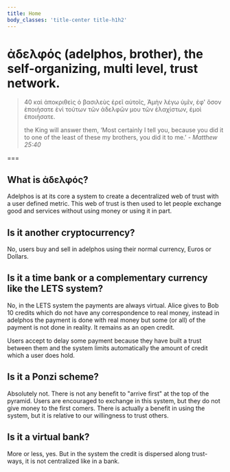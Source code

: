 ```yaml
---
title: Home
body_classes: 'title-center title-h1h2'
---
```


# ἀδελφός (adelphos, brother), the self-organizing, multi level, trust network.


> 40 καὶ ἀποκριθεὶς ὁ βασιλεὺς ἐρεῖ αὐτοῖς, Ἀμὴν λέγω ὑμῖν, ἐφ' ὅσον ἐποιήσατε ἑνὶ τούτων τῶν ἀδελφῶν μου τῶν ἐλαχίστων, ἐμοὶ ἐποιήσατε.
> 
> the King will answer them, ‘Most certainly I tell you, because you did it to one of the least of these my brothers, you did it to me.’
> <cite>- Matthew 25:40 </cite>

===

## What is ἀδελφός?

Adelphos is at its core a system to create a decentralized web of trust with a user defined metric. This web of trust is then used to let people exchange good and services without using money or using it in part.

## Is it another cryptocurrency?
No, users buy and sell in adelphos using their normal currency, Euros or Dollars.

## Is it a time bank or a complementary currency like the LETS system?
No, in the LETS system the payments are always virtual. Alice gives to Bob 10 credits which do not have any correspondence to real money, instead in adelphos the payment is done with real money but some (or all) of the payment is not done in reality. It remains as an open credit.

Users accept to delay some payment because they have built a trust between them and the system limits automatically the amount of credit which a user does hold.
## Is it a Ponzi scheme?
Absolutely not. There is not any benefit to "arrive first" at the top of the pyramid. Users are encouraged to exchange in this system, but they do not give money to the first comers. There is actually a benefit in using the system, but it is relative to our willingness to trust others.
## Is it a virtual bank?
More or less, yes. But in the system the credit is dispersed along trust-ways, it is not centralized like in a bank.




